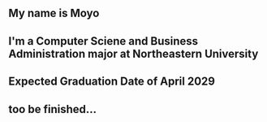 ## My name is Moyo
## I'm a Computer Sciene and Business Administration major at Northeastern University
## Expected Graduation Date of April 2029
## too be finished...
